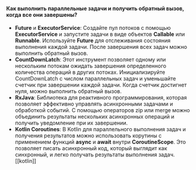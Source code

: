 #### Как выполнить параллельные задачи и получить обратный вызов, когда все они завершены?

- **Future** и **ExecutorService**: Создайте пул потоков с помощью **ExecutorService** и запустите задачи в виде объектов **Callable** или **Runnable**. Используйте **Future** для отслеживания состояния выполнения каждой задачи. После завершения всех задач можно выполнить обратный вызов.
- **CountDownLatch**: Этот инструмент позволяет одному или нескольким потокам ожидать завершения определенного количества операций в других потоках. Инициализируйте CountDownLatch с числом параллельных задач и уменьшайте счетчик при завершении каждой задачи. Когда счетчик достигнет нуля, можно выполнить обратный вызов.
- **RxJava**: Библиотека для реактивного программирования, которая позволяет эффективно управлять асинхронными задачами и обработкой событий. С помощью операторов zip или merge можно объединить результаты нескольких асинхронных операций и получить уведомление при их завершении.
- **Kotlin Coroutines**: В Kotlin для параллельного выполнения задач и получения результатов можно использовать корутины с применением функций **async** и **await** внутри **CoroutineScope**. Это позволяет писать асинхронный код, который выглядит как синхронный, и легко получать результаты выполнения задач.
[[kotlin]]